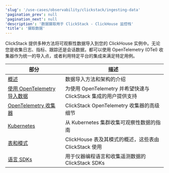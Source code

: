 ```yaml
---
'slug': '/use-cases/observability/clickstack/ingesting-data'
'pagination_prev': null
'pagination_next': null
'description': '数据摄取用于 ClickStack - ClickHouse 监控栈'
'title': '摄取数据'
---
```


ClickStack 提供多种方法将可观察性数据导入到您的 ClickHouse 实例中。无论您是收集日志、指标、跟踪还是会话数据，都可以使用 OpenTelemetry (OTel) 收集器作为统一的导入点，或者利用特定平台的集成来满足特定用例。

| 部分 | 描述 |
|------|-------------|
| [概述](/use-cases/observability/clickstack/ingesting-data/overview) | 数据导入方法和架构的介绍 |
| [使用 OpenTelemetry 导入数据](/use-cases/observability/clickstack/ingesting-data/opentelemetry) | 为使用 OpenTelemetry 并希望快速与 ClickStack 集成的用户提供支持 |
| [OpenTelemetry 收集器](/use-cases/observability/clickstack/ingesting-data/otel-collector) | ClickStack OpenTelemetry 收集器的高级细节 |
| [Kubernetes](/use-cases/observability/clickstack/ingesting-data/kubernetes) | 从 Kubernetes 集群收集可观察性数据的指南 |
| [表和模式](/use-cases/observability/clickstack/ingesting-data/schemas) | ClickHouse 表及其模式的概述，这些表由 ClickStack 使用 |
| [语言 SDKs](/use-cases/observability/clickstack/sdks) | 用于仪器编程语言和收集遥测数据的 ClickStack SDKs |
